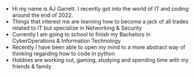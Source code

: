 - Hi my name is AJ Garrett. I recently got into the world of IT and coding around the end of 2022.
- Things that interest me are learning how to become a jack of all trades related to IT but specialize in Networking & Security
- Currently I am going to school to finish my Bachelors in CyberOperations & Information Technology
- Recently I have been able to open my mind to a more abstract way of thinking regarding how to code in python
- Hobbies are working out, gaming, studying and spending time with my friends & family

<!---
NotRwbyyy/NotRwbyyy is a ✨ special ✨ repository because its `README.md` (this file) appears on your GitHub profile.
You can click the Preview link to take a look at your changes.
--->
